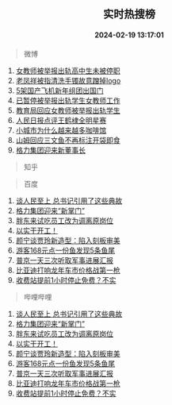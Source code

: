 <div align="center"><h2>实时热搜榜</h2><h4>2024-02-19 13:17:01</h4></div>

> 微博  

1. [女教师被举报出轨高中生未被停职](https://s.weibo.com/weibo?q=%23%E5%A5%B3%E6%95%99%E5%B8%88%E8%A2%AB%E4%B8%BE%E6%8A%A5%E5%87%BA%E8%BD%A8%E9%AB%98%E4%B8%AD%E7%94%9F%E6%9C%AA%E8%A2%AB%E5%81%9C%E8%81%8C%23&t=31&band_rank=1&Refer=top)<br />
2. [老凤祥被指清洗手镯故意蹭掉logo](https://s.weibo.com/weibo?q=%23%E8%80%81%E5%87%A4%E7%A5%A5%E8%A2%AB%E6%8C%87%E6%B8%85%E6%B4%97%E6%89%8B%E9%95%AF%E6%95%85%E6%84%8F%E8%B9%AD%E6%8E%89logo%23&t=31&band_rank=2&Refer=top)<br />
3. [5架国产飞机新年组团出国门](https://s.weibo.com/weibo?q=%235%E6%9E%B6%E5%9B%BD%E4%BA%A7%E9%A3%9E%E6%9C%BA%E6%96%B0%E5%B9%B4%E7%BB%84%E5%9B%A2%E5%87%BA%E5%9B%BD%E9%97%A8%23&t=31&band_rank=3&Refer=top)<br />
4. [已暂停被举报出轨学生女教师工作](https://s.weibo.com/weibo?q=%23%E5%B7%B2%E6%9A%82%E5%81%9C%E8%A2%AB%E4%B8%BE%E6%8A%A5%E5%87%BA%E8%BD%A8%E5%AD%A6%E7%94%9F%E5%A5%B3%E6%95%99%E5%B8%88%E5%B7%A5%E4%BD%9C%23&t=31&band_rank=4&Refer=top)<br />
5. [教育局回应女教师被举报出轨学生](https://s.weibo.com/weibo?q=%23%E6%95%99%E8%82%B2%E5%B1%80%E5%9B%9E%E5%BA%94%E5%A5%B3%E6%95%99%E5%B8%88%E8%A2%AB%E4%B8%BE%E6%8A%A5%E5%87%BA%E8%BD%A8%E5%AD%A6%E7%94%9F%23&t=31&band_rank=5&Refer=top)<br />
6. [人民日报点评王鹤棣全明星赛](https://s.weibo.com/weibo?q=%23%E4%BA%BA%E6%B0%91%E6%97%A5%E6%8A%A5%E7%82%B9%E8%AF%84%E7%8E%8B%E9%B9%A4%E6%A3%A3%E5%85%A8%E6%98%8E%E6%98%9F%E8%B5%9B%23&t=31&band_rank=6&Refer=top)<br />
7. [小城市为什么越来越多咖啡馆](https://s.weibo.com/weibo?q=%23%E5%B0%8F%E5%9F%8E%E5%B8%82%E4%B8%BA%E4%BB%80%E4%B9%88%E8%B6%8A%E6%9D%A5%E8%B6%8A%E5%A4%9A%E5%92%96%E5%95%A1%E9%A6%86%23&t=31&band_rank=7&Refer=top)<br />
8. [山姆回应三文鱼不再标注开袋即食](https://s.weibo.com/weibo?q=%23%E5%B1%B1%E5%A7%86%E5%9B%9E%E5%BA%94%E4%B8%89%E6%96%87%E9%B1%BC%E4%B8%8D%E5%86%8D%E6%A0%87%E6%B3%A8%E5%BC%80%E8%A2%8B%E5%8D%B3%E9%A3%9F%23&t=31&band_rank=8&Refer=top)<br />
9. [格力集团迎来新董事长](https://s.weibo.com/weibo?q=%23%E6%A0%BC%E5%8A%9B%E9%9B%86%E5%9B%A2%E8%BF%8E%E6%9D%A5%E6%96%B0%E8%91%A3%E4%BA%8B%E9%95%BF%23&t=31&band_rank=9&Refer=top)<br />

> 知乎  


> 百度  

1. [谈人民至上 总书记引用了这些典故](https://www.baidu.com/s?wd=%E8%B0%88%E4%BA%BA%E6%B0%91%E8%87%B3%E4%B8%8A+%E6%80%BB%E4%B9%A6%E8%AE%B0%E5%BC%95%E7%94%A8%E4%BA%86%E8%BF%99%E4%BA%9B%E5%85%B8%E6%95%85&sa=fyb_news&rsv_dl=fyb_news)<br />
2. [格力集团迎来“新掌门”](https://www.baidu.com/s?wd=%E6%A0%BC%E5%8A%9B%E9%9B%86%E5%9B%A2%E8%BF%8E%E6%9D%A5%E2%80%9C%E6%96%B0%E6%8E%8C%E9%97%A8%E2%80%9D&sa=fyb_news&rsv_dl=fyb_news)<br />
3. [胖东来试吃员工改为调离原岗位](https://www.baidu.com/s?wd=%E8%83%96%E4%B8%9C%E6%9D%A5%E8%AF%95%E5%90%83%E5%91%98%E5%B7%A5%E6%94%B9%E4%B8%BA%E8%B0%83%E7%A6%BB%E5%8E%9F%E5%B2%97%E4%BD%8D&sa=fyb_news&rsv_dl=fyb_news)<br />
4. [以实干开工！](https://www.baidu.com/s?wd=%E4%BB%A5%E5%AE%9E%E5%B9%B2%E5%BC%80%E5%B7%A5%EF%BC%81&sa=fyb_news&rsv_dl=fyb_news)<br />
5. [颜宁谈贾玲新造型：陷入刻板审美](https://www.baidu.com/s?wd=%E9%A2%9C%E5%AE%81%E8%B0%88%E8%B4%BE%E7%8E%B2%E6%96%B0%E9%80%A0%E5%9E%8B%EF%BC%9A%E9%99%B7%E5%85%A5%E5%88%BB%E6%9D%BF%E5%AE%A1%E7%BE%8E&sa=fyb_news&rsv_dl=fyb_news)<br />
6. [游客168元点一份鱼发现5条鱼尾](https://www.baidu.com/s?wd=%E6%B8%B8%E5%AE%A2168%E5%85%83%E7%82%B9%E4%B8%80%E4%BB%BD%E9%B1%BC%E5%8F%91%E7%8E%B05%E6%9D%A1%E9%B1%BC%E5%B0%BE&sa=fyb_news&rsv_dl=fyb_news)<br />
7. [普京一天三次听取军事进展汇报](https://www.baidu.com/s?wd=%E6%99%AE%E4%BA%AC%E4%B8%80%E5%A4%A9%E4%B8%89%E6%AC%A1%E5%90%AC%E5%8F%96%E5%86%9B%E4%BA%8B%E8%BF%9B%E5%B1%95%E6%B1%87%E6%8A%A5&sa=fyb_news&rsv_dl=fyb_news)<br />
8. [比亚迪打响龙年车市价格战第一枪](https://www.baidu.com/s?wd=%E6%AF%94%E4%BA%9A%E8%BF%AA%E6%89%93%E5%93%8D%E9%BE%99%E5%B9%B4%E8%BD%A6%E5%B8%82%E4%BB%B7%E6%A0%BC%E6%88%98%E7%AC%AC%E4%B8%80%E6%9E%AA&sa=fyb_news&rsv_dl=fyb_news)<br />
9. [收费站提前1小时停止免费？不实](https://www.baidu.com/s?wd=%E6%94%B6%E8%B4%B9%E7%AB%99%E6%8F%90%E5%89%8D1%E5%B0%8F%E6%97%B6%E5%81%9C%E6%AD%A2%E5%85%8D%E8%B4%B9%EF%BC%9F%E4%B8%8D%E5%AE%9E&sa=fyb_news&rsv_dl=fyb_news)<br />

> 哔哩哔哩  

1. [谈人民至上 总书记引用了这些典故](https://www.baidu.com/s?wd=%E8%B0%88%E4%BA%BA%E6%B0%91%E8%87%B3%E4%B8%8A+%E6%80%BB%E4%B9%A6%E8%AE%B0%E5%BC%95%E7%94%A8%E4%BA%86%E8%BF%99%E4%BA%9B%E5%85%B8%E6%95%85&sa=fyb_news&rsv_dl=fyb_news)<br />
2. [格力集团迎来“新掌门”](https://www.baidu.com/s?wd=%E6%A0%BC%E5%8A%9B%E9%9B%86%E5%9B%A2%E8%BF%8E%E6%9D%A5%E2%80%9C%E6%96%B0%E6%8E%8C%E9%97%A8%E2%80%9D&sa=fyb_news&rsv_dl=fyb_news)<br />
3. [胖东来试吃员工改为调离原岗位](https://www.baidu.com/s?wd=%E8%83%96%E4%B8%9C%E6%9D%A5%E8%AF%95%E5%90%83%E5%91%98%E5%B7%A5%E6%94%B9%E4%B8%BA%E8%B0%83%E7%A6%BB%E5%8E%9F%E5%B2%97%E4%BD%8D&sa=fyb_news&rsv_dl=fyb_news)<br />
4. [以实干开工！](https://www.baidu.com/s?wd=%E4%BB%A5%E5%AE%9E%E5%B9%B2%E5%BC%80%E5%B7%A5%EF%BC%81&sa=fyb_news&rsv_dl=fyb_news)<br />
5. [颜宁谈贾玲新造型：陷入刻板审美](https://www.baidu.com/s?wd=%E9%A2%9C%E5%AE%81%E8%B0%88%E8%B4%BE%E7%8E%B2%E6%96%B0%E9%80%A0%E5%9E%8B%EF%BC%9A%E9%99%B7%E5%85%A5%E5%88%BB%E6%9D%BF%E5%AE%A1%E7%BE%8E&sa=fyb_news&rsv_dl=fyb_news)<br />
6. [游客168元点一份鱼发现5条鱼尾](https://www.baidu.com/s?wd=%E6%B8%B8%E5%AE%A2168%E5%85%83%E7%82%B9%E4%B8%80%E4%BB%BD%E9%B1%BC%E5%8F%91%E7%8E%B05%E6%9D%A1%E9%B1%BC%E5%B0%BE&sa=fyb_news&rsv_dl=fyb_news)<br />
7. [普京一天三次听取军事进展汇报](https://www.baidu.com/s?wd=%E6%99%AE%E4%BA%AC%E4%B8%80%E5%A4%A9%E4%B8%89%E6%AC%A1%E5%90%AC%E5%8F%96%E5%86%9B%E4%BA%8B%E8%BF%9B%E5%B1%95%E6%B1%87%E6%8A%A5&sa=fyb_news&rsv_dl=fyb_news)<br />
8. [比亚迪打响龙年车市价格战第一枪](https://www.baidu.com/s?wd=%E6%AF%94%E4%BA%9A%E8%BF%AA%E6%89%93%E5%93%8D%E9%BE%99%E5%B9%B4%E8%BD%A6%E5%B8%82%E4%BB%B7%E6%A0%BC%E6%88%98%E7%AC%AC%E4%B8%80%E6%9E%AA&sa=fyb_news&rsv_dl=fyb_news)<br />
9. [收费站提前1小时停止免费？不实](https://www.baidu.com/s?wd=%E6%94%B6%E8%B4%B9%E7%AB%99%E6%8F%90%E5%89%8D1%E5%B0%8F%E6%97%B6%E5%81%9C%E6%AD%A2%E5%85%8D%E8%B4%B9%EF%BC%9F%E4%B8%8D%E5%AE%9E&sa=fyb_news&rsv_dl=fyb_news)<br />
